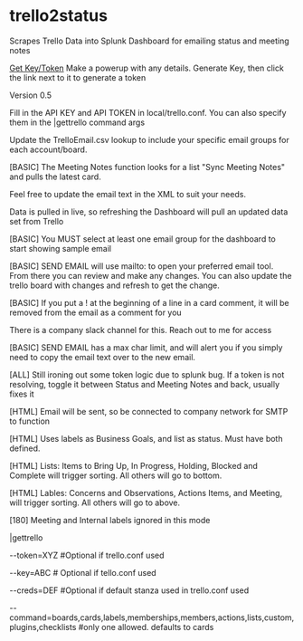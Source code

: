 # trello2status
Scrapes Trello Data into Splunk Dashboard for emailing status and meeting notes

[Get Key/Token](https://trello.com/power-ups/admin)
Make a powerup with any details. Generate Key, then click the link next to it to generate a token

Version 0.5

Fill in the API KEY and API TOKEN in local/trello.conf. You can also specify them in the |gettrello command args

Update the TrelloEmail.csv lookup to include your specific email groups for each account/board.

[BASIC] The Meeting Notes function looks for a list "Sync Meeting Notes" and pulls the latest card.

Feel free to update the email text in the XML to suit your needs.

Data is pulled in live, so refreshing the Dashboard will pull an updated data set from Trello

[BASIC] You MUST select at least one email group for the dashboard to start showing sample email

[BASIC] SEND EMAIL will use mailto: to open your preferred email tool. From there you can review and make any changes. You can also update the trello board with changes and refresh to get the change.

[BASIC] If you put a ! at the beginning of a line in a card comment, it will be removed from the email as a comment for you

There is a company slack channel for this. Reach out to me for access

[BASIC] SEND EMAIL has a max char limit, and will alert you if you simply need to copy the email text over to the new email.

[ALL] Still ironing out some token logic due to splunk bug. If a token is not resolving, toggle it between Status and Meeting Notes and back, usually fixes it

[HTML] Email will be sent, so be connected to company network for SMTP to function

[HTML] Uses labels as Business Goals, and list as status. Must have both defined.

[HTML] Lists: Items to Bring Up, In Progress, Holding, Blocked and Complete will trigger sorting. All others will go to bottom.

[HTML] Lables: Concerns and Observations, Actions Items, and Meeting, will trigger sorting. All others will go to above.

[180] Meeting and Internal labels ignored in this mode


|gettrello

--token=XYZ #Optional if trello.conf used

--key=ABC # Optional if tello.conf used

--creds=DEF #Optional if default stanza used in trello.conf used

--command=boards,cards,labels,memberships,members,actions,lists,custom,plugins,checklists #only one allowed. defaults to cards
